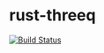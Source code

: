 # rust-threeq

[![Build Status](https://travis-ci.org/simon-fu/rust-threeq.svg?branch=main)](https://travis-ci.org/simon-fu/rust-threeq)

